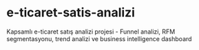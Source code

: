 # e-ticaret-satis-analizi
Kapsamlı e-ticaret satış analizi projesi - Funnel analizi, RFM segmentasyonu, trend analizi ve business intelligence dashboard
